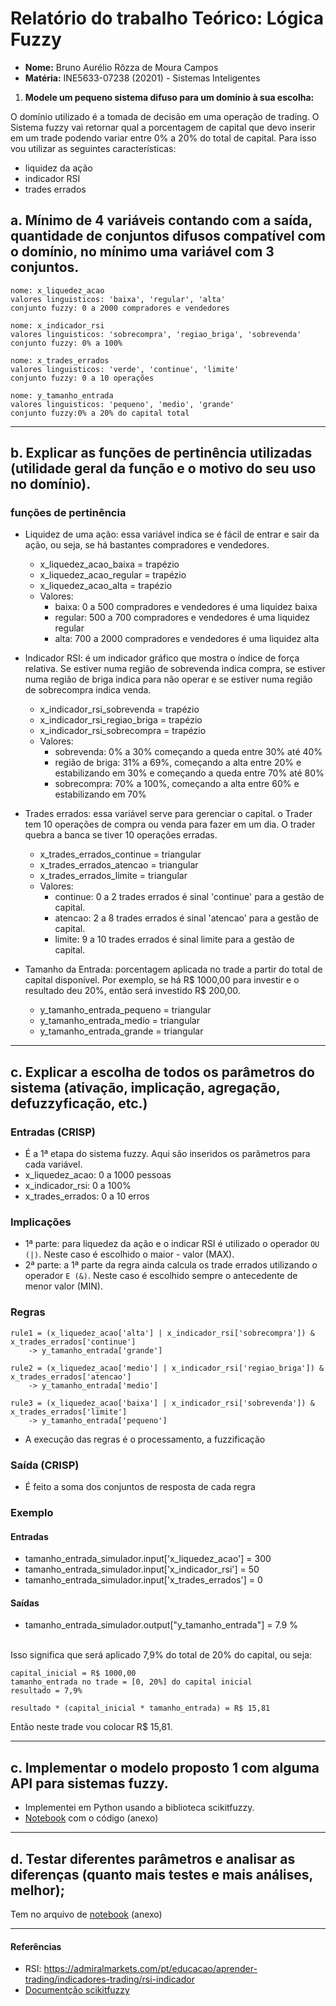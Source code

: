 # Relatório do trabalho Teórico: Lógica Fuzzy
- **Nome:** Bruno Aurélio Rôzza de Moura Campos
- **Matéria:** INE5633-07238 (20201) - Sistemas Inteligentes

1. **Modele um pequeno sistema difuso para um domínio à sua escolha:**

O domínio utilizado é a tomada de decisão em uma operação de trading. O Sistema fuzzy vai retornar qual a porcentagem de capital que devo inserir em um trade podendo variar entre 0% a 20% do total de capital. Para isso vou utilizar as seguintes características:
- liquidez da ação
- indicador RSI
- trades errados

## a. Mínimo de 4 variáveis contando com a saída, quantidade de conjuntos difusos compatível com o domínio, no mínimo uma variável com 3 conjuntos.

```
nome: x_liquedez_acao 
valores linguisticos: 'baixa', 'regular', 'alta'
conjunto fuzzy: 0 a 2000 compradores e vendedores

nome: x_indicador_rsi
valores linguisticos: 'sobrecompra', 'regiao_briga', 'sobrevenda'
conjunto fuzzy: 0% a 100%

nome: x_trades_errados 
valores linguisticos: 'verde', 'continue', 'limite'
conjunto fuzzy: 0 a 10 operações

nome: y_tamanho_entrada 
valores linguisticos: 'pequeno', 'medio', 'grande'
conjunto fuzzy:0% a 20% do capital total
```

---

## b. Explicar as funções de pertinência utilizadas (utilidade geral da função e o motivo do seu uso no domínio).

### funções de pertinência
- Liquidez de uma ação: essa variável indica se é fácil de entrar e sair da ação, ou seja, se há bastantes compradores e vendedores.
  - x_liquedez_acao_baixa = trapézio
  - x_liquedez_acao_regular = trapézio
  - x_liquedez_acao_alta = trapézio
  - Valores:
    - baixa: 0 a 500 compradores e vendedores é uma liquidez baixa
    - regular: 500 a 700 compradores e vendedores é uma liquidez regular
    - alta: 700 a 2000 compradores e vendedores é uma liquidez alta

- Indicador RSI: é um indicador gráfico que mostra o índice de força relativa. Se estiver numa região de sobrevenda indica compra, se estiver numa região de briga indica para não operar e se estiver numa região de sobrecompra indica venda.
  - x_indicador_rsi_sobrevenda = trapézio
  - x_indicador_rsi_regiao_briga = trapézio
  - x_indicador_rsi_sobrecompra = trapézio
  - Valores:
    - sobrevenda: 0% a 30% começando a queda entre 30% até 40%
    - região de briga: 31% a 69%, começando a alta entre 20% e estabilizando em 30% e começando a queda entre 70% até 80%
    - sobrecompra: 70% a 100%, começando a alta entre 60% e estabilizando em 70%

- Trades errados: essa variável serve para gerenciar o capital. o Trader tem 10 operações de compra ou venda para fazer em um dia. O trader quebra a banca se tiver 10 operações erradas.
  - x_trades_errados_continue = triangular
  - x_trades_errados_atencao = triangular
  - x_trades_errados_limite = triangular
  - Valores:
    - continue: 0 a 2 trades errados é sinal 'continue' para a gestão de capital.
    - atencao: 2 a 8 trades errados é sinal 'atencao' para a gestão de capital.
    - limite: 9 a 10 trades errados é sinal limite para a gestão de capital.

- Tamanho da Entrada: porcentagem aplicada no trade a partir do total de capital disponível. Por exemplo, se há R$ 1000,00 para investir e o resultado deu 20%, então será investido R$ 200,00.
  - y_tamanho_entrada_pequeno = triangular
  - y_tamanho_entrada_medio = triangular
  - y_tamanho_entrada_grande = triangular

---

## c. Explicar a escolha de todos os parâmetros do sistema (ativação, implicação, agregação, defuzzyficação, etc.)


### Entradas (CRISP)
- É a 1ª etapa do sistema fuzzy. Aqui são inseridos os parâmetros para cada variável.
- x_liquedez_acao: 0 a 1000 pessoas
- x_indicador_rsi: 0 a 100%
- x_trades_errados: 0 a 10 erros

### Implicações
- 1ª parte: para liquedez da ação e o indicar RSI é utilizado o operador `OU (|)`. Neste caso é escolhido o maior - valor (MAX).
- 2ª parte: a 1ª parte da regra ainda calcula os trade errados utilizando o operador `E (&)`. Neste caso é escolhido sempre o antecedente de menor valor (MIN).

### Regras
```
rule1 = (x_liquedez_acao['alta'] | x_indicador_rsi['sobrecompra']) & x_trades_errados['continue'] 
    -> y_tamanho_entrada['grande']

rule2 = (x_liquedez_acao['medio'] | x_indicador_rsi['regiao_briga']) & x_trades_errados['atencao']
    -> y_tamanho_entrada['medio']

rule3 = (x_liquedez_acao['baixa'] | x_indicador_rsi['sobrevenda']) & x_trades_errados['limite']
    -> y_tamanho_entrada['pequeno']
```

- A execução das regras é o processamento, a fuzzificação

### Saída (CRISP)
- É feito a soma dos conjuntos de resposta de cada regra

### Exemplo
#### Entradas
- tamanho_entrada_simulador.input['x_liquedez_acao'] = 300
- tamanho_entrada_simulador.input['x_indicador_rsi'] = 50
- tamanho_entrada_simulador.input['x_trades_errados'] = 0

#### Saídas
- tamanho_entrada_simulador.output["y_tamanho_entrada"] = 7.9 %
<br/>
Isso significa que será aplicado 7,9% do total de 20% do capital, ou seja:
<br/>

```
capital_inicial = R$ 1000,00
tamanho_entrada no trade = [0, 20%] do capital inicial
resultado = 7,9%

resultado * (capital_inicial * tamanho_entrada) = R$ 15,81
```

Então neste trade vou colocar R$ 15,81.

---

## c. Implementar o modelo proposto 1 com alguma API para sistemas fuzzy.

- Implementei em Python usando a biblioteca scikitfuzzy.
- [Notebook](gerenciamento_capital_trade_fuzzy.ipynb) com o código (anexo)

---

## d. Testar diferentes parâmetros e analisar as diferenças (quanto mais testes e mais análises, melhor);

Tem no arquivo de [notebook](gerenciamento_capital_trade_fuzzy.ipynb) (anexo)

---

#### Referências
- RSI: https://admiralmarkets.com/pt/educacao/aprender-trading/indicadores-trading/rsi-indicador
- [Documentção scikitfuzzy](https://pythonhosted.org/scikit-fuzzy/_modules/skfuzzy/control/controlsystem.html#ControlSystemSimulation.compute)
